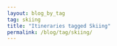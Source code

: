 ```yaml
---
layout: blog_by_tag
tag: skiing
title: "Itineraries tagged Skiing"
permalink: /blog/tag/skiing/
---
```

